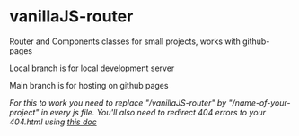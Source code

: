 # vanillaJS-router

Router and Components classes for small projects, works with github-pages

Local branch is for local development server

Main branch is for hosting on github pages 

*For this to work you need to replace "/vanillaJS-router" by "/name-of-your-project" in every js file. 
You'll also need to redirect 404 errors to your 404.html using [this doc](https://docs.github.com/en/github/working-with-github-pages/creating-a-custom-404-page-for-your-github-pages-site)*

